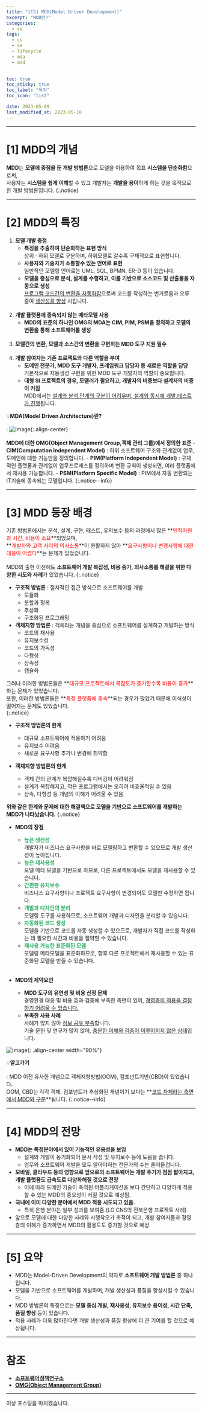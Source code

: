 ```yaml
---
title: "[CS] MDD(Model Driven Development)"
excerpt: "MDD란?"
categories:
  - se
tags:
  - cs
  - se
  - lifecycle
  - mda
  - mdd

  
toc: true
toc_sticky: true
toc_label: "목차"
toc_icon: "list"

date: 2023-05-09
last_modified_at: 2023-05-10
---
```


- - - - - - - - - - - - - - - - - - - - - - - - - - - - - - - - - - - - - - - - - - - - - - - - - - - - - - - - - - - - 
# [1] MDD의 개념

**MDD**는 **모델에 중점을 둔 개발 방법론**으로 모델을 이용하여 목표 **시스템을 단순화함**으로써,<br>
사용자는 **시스템을 쉽게 이해**할 수 있고 개발자는 **개발을 용이**하게 하는 것을 목적으로 한 개발 방법론입니다.
{:.notice}

- - - - - - - - - - - - - - - - - - - - - - - - - - - - - - - - - - - - - - - - - - - - - - - - - - - - - - - - - - - - 
# [2] MDD의 특징

1. **모델 개발 중점**
    - **특징을 추출하여 단순화하는 표현 방식**<br>
        상위 · 하위 모델로 구분하며, 하위모델로 갈수록 구체적으로 표현합니다.
    - **사용자와 기술자가 소통할수 있는 언어로 표현**<br>
        일반적인 모델링 언어로는 UML, SQL, BPMN, ER-D 등이 있습니다.
    - **모델을 중심으로 분석, 설계를 수행하고, 이를 기반으로 소스코드 및 산출물을 자동으로 생성**<br>
        <u>프로그램 코드간의 변환을 자동화함</u>으로써 코드를 작성하는 번거로움과 오류 줄여 <u>생산성을 향상</u> 시킵니다.<br><br>
2. **개발 플랫폼에 종속되지 않는 메타모델 사용**
    - **MDD의 표준의 하나인 OMG의 MDA는 CIM, PIM, PSM을 정의하고 모델의 변환을 통해 소프트웨어를 생성**<br><br>
3. **모델간의 변환, 모델과 소스간의 변환을 구현하는 MDD 도구 지원 필수**<br><br>
4. **개발 참여자는 기존 프로젝트와 다른 역할을 부여**
    - **도메인 전문가, MDD 도구 개발자, 프레임워크 담당자 등 새로운 역할을 담당**<br>
        기본적으로 자동생성 구현을 위한 MDD 도구 개발자의 역할이 중요합니다.
    - **대형 SI 프로젝트의 경우, 모델러가 필요하고, 개발자의 비중보다 설계자의 비중이 커짐**<br>
        MDD에서는 <u>설계와 분석 단계의 구분이 어려우며, 설계와 동시에 개발,테스트가 진행</u>됩니다.


💡**MDA(Model Driven Architecture)란?**<br><br>
 : 
    ![image](https://github.com/kunheelib/kunheelib.github.io/assets/131929869/148bf7d2-8f3f-41c2-843e-6d5bca224a0c){:.align-center}<br><br>
    **MDD에 대한 OMG(Object Management Group,객체 관리 그룹)에서 정의한 표준**
    - **CIM(Computation Independent Model)** : 하위 소프트웨어 구조와 관계없이 업무, 도메인에 대한 기능만을 정의합니다.
    - **PIM(Platform Independent Model)** : 구체적인 플랫폼과 관계없이 업무프로세스를 정의하며 변환 규칙이 생성되면, 여러 플랫폼에서 재사용 가능합니다.
    - **PSM(Platform Specific Model)** : PIM에서 자동 변환되는 IT기술에 종속되는 모델입니다.
{:.notice--info}

- - - - - - - - - - - - - - - - - - - - - - - - - - - - - - - - - - - - - - - - - - - - - - - - - - - - - - - - - - - - 
# [3] MDD 등장 배경

기존 방법론에서는 분석, 설계, 구현, 테스트, 유지보수 등의 과정에서 많은 **<span style="color:red">인적자원과 시간, 비용이 소요</span>**되었으며,<br>
**<span style="color:red">개발자와 고객 사이의 의사소통</span>**이 원활하지 않아 **<span style="color:red">요구사항이나 변경사항에 대한 대응이 어렵다</span>**는 문제가 있었습니다.<br><br>
MDD의 출현 이전에도 **소프트웨어 개발 복잡성, 비용 증가, 의사소통를 해결을 위한 다양한 시도와 사례**가 있었습니다.
{:.notice}

- **구조적 방법론** : 절차적인 접근 방식으로 소프트웨어를 개발
    - 모듈화
    - 분할과 정복
    - 추상화
    - 구조화된 프로그래밍
- **객체지향 방법론** : 객체라는 개념을 중심으로 소프트웨어를 설계하고 개발하는 방식
    - 코드의 재사용
    - 유지보수성
    - 코드의 가독성
    - 다형성
    - 상속성
    - 캡슐화

그러나 이러한 방법론들은 **<span style="color:red">대규모 프로젝트에서 복잡도가 증가할수록 비용이 증가</span>**하는 문제가 있었습니다.<br>
또한, 이러한 방법론들은 **<span style="color:red">특정 플랫폼에 종속</span>**되는 경우가 많았기 때문에 이식성이 떨어지는 문제도 있었습니다.<br>
{:.notice}

- **구조적 방법론의 한계**
    - 대규모 소프트웨어에 적용하기 어려움
    - 유지보수 어려움
    - 새로운 요구사항 추가나 변경에 취약함

- **객체지향 방법론의 한계**
    - 객체 간의 관계가 복잡해질수록 디버깅이 어려워짐
    - 설계가 복잡해지고, 작은 프로그램에서는 오히려 비효율적일 수 있음
    - 상속, 다형성 등 개념의 이해가 어려울 수 있음


**위와 같은 한계와 문제에 대한 해결책으로 모델을 기반으로 소프트웨어를 개발하는 MDD가 나타났습니다.**
{:.notice}

- **MDD의 장점**
    - **<span style="color:#2cae67">높은 생산성</span>**<br>
        개발자가 비즈니스 요구사항을 바로 모델링하고 변환할 수 있으므로 개발 생산성이 높아집니다.
    - **<span style="color:#2cae67">높은 재사용성</span>**<br>
        모델 메타 모델을 기반으로 하므로, 다른 프로젝트에서도 모델을 재사용할 수 있습니다.
    - **<span style="color:#2cae67">간편한 유지보수</span>**<br>
        비즈니스 요구사항이나 프로젝트 요구사항이 변경되어도 모델만 수정하면 됩니다.
    - **<span style="color:#2cae67">개발과 디자인의 분리</span>**<br>
        모델링 도구를 사용하므로, 소프트웨어 개발과 디자인을 분리할 수 있습니다.
    - **<span style="color:#2cae67">자동화된 코드 생성</span>**<br>
        모델을 기반으로 코드를 자동 생성할 수 있으므로, 개발자가 직접 코드를 작성하는 데 필요한 시간과 비용을 절약할 수 있습니다.
    - **<span style="color:#2cae67">재사용 가능한 표준화된 모델</span>**<br>
        모델링 메타모델을 표준화하므로, 향후 다른 프로젝트에서 재사용할 수 있는 표준화된 모델을 만들 수 있습니다.
<br><br>

- **MDD의 제약요인**
    - **MDD 도구의 유연성 및 비용 산정 문제**<br>
        경영환경 대응 및 비용 효과 검증에 부족한 측면이 있어, <u>경영층이 적용을 결정하기 어려울 수 있습니다.</u>
    - **부족한 사용 사례**<br>
        사례가 많지 않아 <u>정보 공유 부족</u>합니다.<br>
        기술 문헌 및 연구가 많지 않아, <u>충분한 이해와 검증이 이루어지지 않은 상태</u>입니다.


![image](https://github.com/kunheelib/kunheelib.github.io/assets/131929869/1ef99bd2-d7d3-4e44-80f8-b4690beb1171){: .align-center width="90%"}

💡**알고가기**<br><br>
 : MDD 이전 유사한 개념으로 객체지향방법(OOM), 컴포넌트기반(CBD)이 있었습니다.<br>
OOM, CBD는 각각 객체, 컴포넌트가 추상화된 개념이기 보다는 **<u>코드 자체라는 측면에서 MDD와 구분</u>**됩니다.
{:.notice--info}

- - - - - - - - - - - - - - - - - - - - - - - - - - - - - - - - - - - - - - - - - - - - - - - - - - - - - - - - - - - - 
# [4] MDD의 전망

- **MDD는 특정분야에서 있어 기능적인 유용성을 보임**
    - 설계와 개발이 동기화되어 문서 작성 및 유지보수 등에 도움을 줍니다.
    - 업무와 소프트웨어 개발을 모두 알아야하는 전문가의 수는 줄어들겁니다.
- **모바일, 클라우드 등의 영향으로 앞으로의 소프트웨어는 개발 주기가 점점 짧아지고, 개발 플랫폼도 급속도로 다양화해질 것으로 전망**
    - 이에 따라 도메인 기술이 축척된 어플리케이션을 보다 간단하고 다양하게 적용할 수 있는 MDD의 중요성이 커질 것으로 예상됨.
- **국내에 이미 다양한 분야에서 MDD 적용 시도되고 있음.**
    - 특히 은행 분야는 일부 성과를 보여줌.(LG CNS의 전북은행 프로젝트 사례)
- 앞으로 모델에 대한 다양한 사례와 시행착오가 축적이 되고, 개발 참여자들과 경영층의 이해가 증가하면서 MDD의 활용도도 증가할 것으로 예상

- - - - - - - - - - - - - - - - - - - - - - - - - - - - - - - - - - - - - - - - - - - - - - - - - - - - - - - - - - - - 
# [5] 요약

- MDD는 Model-Driven Development의 약자로 **소프트웨어 개발 방법론** 중 하나입니다.
- 모델을 기반으로 소프트웨어를 개발하며, 개발 생산성과 품질을 향상시킬 수 있습니다.
- MDD 방법론의 특징으로는 **모델 중심 개발, 재사용성, 유지보수 용이성, 시간 단축, 품질 향상** 등이 있습니다.
- 적용 사례가 더욱 많아진다면 개발 생산성과 품질 향상에 더 큰 기여를 할 것으로 예상됩니다.

- - - - - - - - - - - - - - - - - - - - - - - - - - - - - - - - - - - - - - - - - - - - - - - - - - - - - - - - - - - - 
# 참조

- [**소프트웨어정책연구소**](https://spri.kr/posts/view/13314?code=&study_type=&board_type=)
- [**OMG(Object Management Group)**](https://www.omg.org/mda/)

<!--
MDD,RAD,Low-Code

RAD는 개발자 중심
MDD는 비즈니스 중심

<https://modeling-languages.com/low-code-vs-model-driven/>
<https://modeling-languages.com/clarifying-concepts-mbe-vs-mde-vs-mdd-vs-mda/>
-->

- - - - - - - - - - - - - - - - - - - - - - - - - - - - - - - - - - - - - - - - - - - - - - - - - - - - - - - - - - - - 
이상 포스팅을 마치겠습니다.